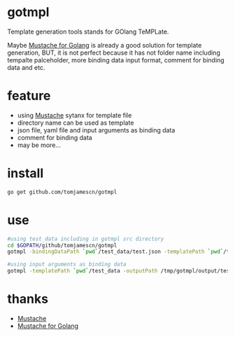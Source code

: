 # gotmpl
Template generation tools stands for GOlang TeMPLate.

Maybe [Mustache for Golang](https://github.com/cbroglie/mustache) is already a good solution for template generation, BUT, it is not perfect because it has not folder name including tempalte palceholder, more binding data input format, comment for binding data and etc.

# feature
- using [Mustache](https://mustache.github.io/) sytanx for template file
- directory name can be used as template
- json file, yaml file and input arguments as binding data
- comment for binding data
- may be more...

# install
```sh
go get github.com/tomjamescn/gotmpl
```

# use
```sh
#using test_data including in gotmpl src directory
cd $GOPATH/github/tomjamescn/gotmpl
gotmpl -bindingDataPath `pwd`/test_data/test.json -templatePath `pwd`/test_data -outputPath /tmp/gotmpl/output/test

#using input arguments as binding data
gotmpl -templatePath `pwd`/test_data -outputPath /tmp/gotmpl/output/test index=index
```

# thanks
- [Mustache](https://mustache.github.io/)
- [Mustache for Golang](https://github.com/cbroglie/mustache)

